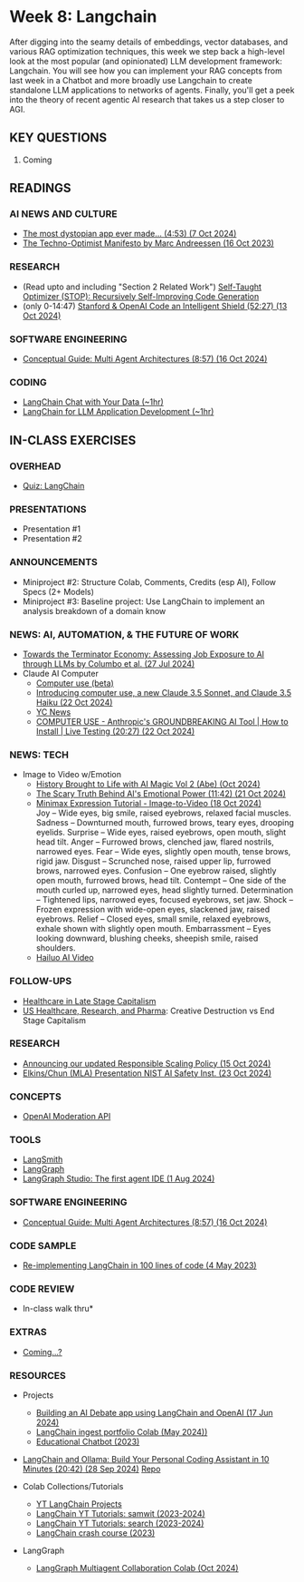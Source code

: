 # Week 8: Langchain

After digging into the seamy details of embeddings, vector databases, and various RAG optimization techniques, this week we step back a high-level look at the most popular (and opinionated) LLM development framework: Langchain. You will see how you can implement your RAG concepts from last week in a Chatbot and more broadly use Langchain to create standalone LLM applications to networks of agents. Finally, you'll get a peek into the theory of recent agentic AI research that takes us a step closer to AGI.

## KEY QUESTIONS

1. Coming

## READINGS

### AI NEWS AND CULTURE

* [The most dystopian app ever made… (4:53) (7 Oct 2024)](https://www.youtube.com/watch?v=zvbTDUSz8Cc)
* [The Techno-Optimist Manifesto by Marc Andreessen (16 Oct 2023)](https://a16z.com/the-techno-optimist-manifesto/)

### RESEARCH

* (Read upto and including "Section 2 Related Work") [Self-Taught Optimizer (STOP): Recursively Self-Improving Code Generation](https://arxiv.org/pdf/2310.02304)
* (only 0-14:47) [Stanford & OpenAI Code an Intelligent Shield (52:27) (13 Oct 2024)](https://www.youtube.com/watch?v=3xmn5JWBjiw)

### SOFTWARE ENGINEERING

* [Conceptual Guide: Multi Agent Architectures (8:57) (16 Oct 2024)](https://www.youtube.com/watch?v=4nZl32FwU-o)

### CODING

* [LangChain Chat with Your Data (~1hr)](https://learn.deeplearning.ai/courses/langchain-chat-with-your-data/lesson/1/introduction)
* [LangChain for LLM Application Development (~1hr)](https://learn.deeplearning.ai/courses/langchain/lesson/1/introduction)

## IN-CLASS EXERCISES

### OVERHEAD

* [Quiz: LangChain](https://docs.google.com/forms/d/e/1FAIpQLSdiVbEmG-6jdwwUr4v2UIvO2frfoNhbE5wplM6pkRRAnjMk6g/viewform?usp=sf_link)

### PRESENTATIONS

* Presentation #1
* Presentation #2

### ANNOUNCEMENTS

* Miniproject #2: Structure Colab, Comments, Credits (esp AI), Follow Specs (2+ Models)
* Miniproject #3: Baseline project: Use LangChain to implement an analysis breakdown of a domain know

### NEWS: AI, AUTOMATION, & THE FUTURE OF WORK

* [Towards the Terminator Economy: Assessing Job Exposure to AI through LLMs by Columbo et al. (27 Jul 2024)](https://arxiv.org/pdf/2407.19204)
* Claude AI Computer
  * [Computer use (beta)](https://docs.anthropic.com/en/docs/build-with-claude/computer-use)
  * [Introducing computer use, a new Claude 3.5 Sonnet, and Claude 3.5 Haiku (22 Oct 2024)](https://www.anthropic.com/news/3-5-models-and-computer-use)
  * [YC News](https://news.ycombinator.com/item?id=41914989)
  * [COMPUTER USE - Anthropic's GROUNDBREAKING AI Tool | How to Install | Live Testing (20:27) (22 Oct 2024)](https://www.youtube.com/watch?v=xr0FCUNoy_0)

### NEWS: TECH

* Image to Video w/Emotion
  * [History Brought to Life with AI Magic Vol 2 (Abe) (Oct 2024)](https://youtu.be/x6rjEpPamKc?t=12)
  * [The Scary Truth Behind AI's Emotional Power (11:42) (21 Oct 2024)](https://www.youtube.com/watch?app=desktop&v=2Qb_XnEUcY8)
  * [Minimax Expression Tutorial - Image-to-Video (18 Oct 2024)](https://www.reddit.com/r/aivideo/comments/1g6shqk/minimax_expression_tutorial_imagetovideo/)\
  Joy – Wide eyes, big smile, raised eyebrows, relaxed facial muscles.
  Sadness – Downturned mouth, furrowed brows, teary eyes, drooping eyelids.
  Surprise – Wide eyes, raised eyebrows, open mouth, slight head tilt.
  Anger – Furrowed brows, clenched jaw, flared nostrils, narrowed eyes.
  Fear – Wide eyes, slightly open mouth, tense brows, rigid jaw.
  Disgust – Scrunched nose, raised upper lip, furrowed brows, narrowed eyes.
  Confusion – One eyebrow raised, slightly open mouth, furrowed brows, head tilt.
  Contempt – One side of the mouth curled up, narrowed eyes, head slightly turned.
  Determination – Tightened lips, narrowed eyes, focused eyebrows, set jaw.
  Shock – Frozen expression with wide-open eyes, slackened jaw, raised eyebrows.
  Relief – Closed eyes, small smile, relaxed eyebrows, exhale shown with slightly open mouth.
  Embarrassment – Eyes looking downward, blushing cheeks, sheepish smile, raised shoulders.
  * [Hailuo AI Video](https://hailuoai.video/)

### FOLLOW-UPS

* [Healthcare in Late Stage Capitalism](https://www.reddit.com/r/collapse/comments/17xmffv/healthcare_in_late_stage_capitalism/)
* [US Healthcare, Research, and Pharma](https://www.perplexity.ai/search/research-with-citations-and-pr-aMszVZBZQvmKa8y8zzkeFA): Creative Destruction vs End Stage Capitalism

### RESEARCH

* [Announcing our updated Responsible Scaling Policy (15 Oct 2024)](https://www.anthropic.com/news/announcing-our-updated-responsible-scaling-policy)
* [Elkins/Chun (MLA) Presentation NIST AI Safety Inst. (23 Oct 2024)](https://arxiv.org/abs/2402.01651)

### CONCEPTS

* [OpenAI Moderation API](https://platform.openai.com/docs/guides/moderation)

### TOOLS

* [LangSmith](https://www.langchain.com/langsmith)
* [LangGraph](https://www.langchain.com/langgraph)
* [LangGraph Studio: The first agent IDE (1 Aug 2024)](https://blog.langchain.dev/langgraph-studio-the-first-agent-ide/)

### SOFTWARE ENGINEERING

* [Conceptual Guide: Multi Agent Architectures (8:57) (16 Oct 2024)](https://www.youtube.com/watch?v=4nZl32FwU-o)

### CODE SAMPLE

* [Re-implementing LangChain in 100 lines of code (4 May 2023)](https://blog.scottlogic.com/2023/05/04/langchain-mini.html)

### CODE REVIEW

* In-class walk thru*

### EXTRAS

* [Coming...?](oh_noes_404.md)

### RESOURCES

* Projects
  * [Building an AI Debate app using LangChain and OpenAI (17 Jun 2024)](https://medium.com/@felipecembranelli/presidential-debate-i-created-two-ai-agents-and-had-them-debate-on-election-topics-69f29656ceb4)
  * [LangChain ingest portfolio Colab (May 2024))](https://github.com/zackproser/ingest-portfolio/blob/main/ingest_portfolio.ipynb)
  * [Educational Chatbot (2023)](https://www.youtube.com/watch?v=qhfPlmFHvBI&list=PLrzE9U41BOPBTvztlxLC-8XC5hUY-VWSb)
* [LangChain and Ollama: Build Your Personal Coding Assistant in 10 Minutes (20:42) (28 Sep 2024)](https://www.youtube.com/watch?v=fOUng7fMQ1Y) [Repo](https://github.com/aidev9/tuts/tree/main/langchain-ollama)

* Colab Collections/Tutorials
  * [YT LangChain Projects](https://www.youtube.com/results?search_query=langchain+project)
  * [LangChain YT Tutorials: samwit (2023-2024)](https://github.com/samwit/langchain-tutorials)
  * [LangChain YT Tutorials: search (2023-2024)](https://www.youtube.com/watch?v=NYSWn1ipbgg&list=PL-Y17yukoyy3zzoMJNkWQuogKbWGyBL-d)
  * [LangChain crash course (2023)](https://www.youtube.com/watch?v=nAmC7SoVLd8&list=PLeo1K3hjS3uu0N_0W6giDXzZIcB07Ng_F)

* LangGraph
  * [LangGraph Multiagent Collaboration Colab (Oct 2024)](https://github.com/langchain-ai/langgraph/blob/main/docs/docs/tutorials/multi_agent/multi-agent-collaboration.ipynb)


